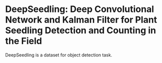 # DeepSeedling: Deep Convolutional Network and Kalman Filter for Plant Seedling Detection and Counting in the Field

DeepSeedling is a dataset for object detection task.